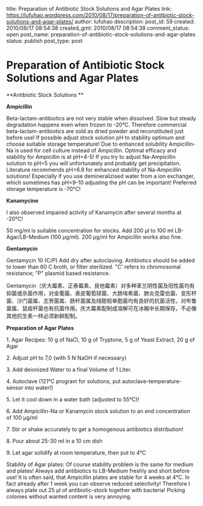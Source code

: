 title: Preparation of Antibiotic Stock Solutions and Agar Plates
link: https://lufuhao.wordpress.com/2010/08/17/preparation-of-antibiotic-stock-solutions-and-agar-plates/
author: lufuhao
description: 
post_id: 59
created: 2010/08/17 08:54:38
created_gmt: 2010/08/17 08:54:38
comment_status: open
post_name: preparation-of-antibiotic-stock-solutions-and-agar-plates
status: publish
post_type: post

# Preparation of Antibiotic Stock Solutions and Agar Plates

**Antibiotic Stock Solutions **

**Ampicillin**

Beta-lactam-antibiotics are not very stable when dissolved. Slow but steady degradation happens even when frozen to -20°C. Therefore commercial beta-lactam-antibiotics are sold as dried powder and reconstituted just before use! If possible adjust stock solution pH to stability optimum and choose suitable storage temperature! Due to enhanced solubility Ampicillin-Na is used for cell culture instead of Ampicillin. Optimal efficacy and stability for Ampicillin is at pH=4-5! If you try to adjust Na-Ampicillin solution to pH=5 you will unfortunately and probably get precipitation. Literature recommends pH=6.8 for enhanced stability of Na-Ampicillin solutions! Especially if you use demineralizised water from a ion exchanger, which sometimes has pH=9-10 adjusting the pH can be important! Preferred storage temperature is -70°C! 

**Kanamycine**

I also observed impaired activity of Kanamycin after several months at -20°C!  

50 mg/ml is suitable concentration for stocks. Add 200 µl to 100 ml LB-Agar/LB-Medium (100 µg/ml). 200 µg/ml for Ampicillin works also fine. 

**Gentamycin**

Gentamycin 10 (C/P) Add dry after autoclaving. Antibiotics should be added to lower than 60 C broth, or filter sterilized. "C' refers to chromosomal resistance; "P" plasmid based resistance. 

Gentamycin（庆大霉素、正泰霉素、艮他霉素）对多种革兰阴性菌及阳性菌均有抑菌或杀菌作用，对金葡菌、表皮葡萄球菌、大肠埃希菌、肺炎克雷伯菌、变形杆菌、沙门菌属、志贺菌属、肠杆菌属及绿脓假单胞菌均有良好的抗菌活性，对布鲁菌属、鼠疫杆菌也有抗菌作用。庆大霉素配制成溶解可在冰箱中长期保存，不必像其他抗生素一样必须新鲜配制。 

**Preparation of Agar Plates**

1\. Agar Recipes: 10 g of NaCl, 10 g of Tryptone, 5 g of Yeast Extract, 20 g of Agar 

2\. Adjust pH to 7,0 (with 5 N NaOH if necessary) 

3\. Add deionized Water to a final Volume of 1 Liter. 

4\. Autoclave (121°C program for solutions, put autoclave-temperature-sensor into water!) 

5\. Let it cool down in a water bath (adjusted to 55°C)! 

6\. Add Ampicillin-Na or Kanamycin stock solution to an end concentration of 100 µg/ml 

7\. Stir or shake accurately to get a homogenous antibiotics distribution! 

8\. Pour about 25-30 ml in a 10 cm dish 

9\. Let agar solidify at room temperature, then put to 4°C 

Stability of Agar plates: Of course stability problem is the same for medium and plates! Always add antibiotics to LB-Medium freshly and short before use! It is often said, that Ampicillin plates are stable for 4 weeks at 4°C. In fact already after 1 week you can observe reduced selectivity! Therefore I always plate out 25 µl of antibiotic-stock together with bacteria! Picking colonies without wanted content is very annoying.